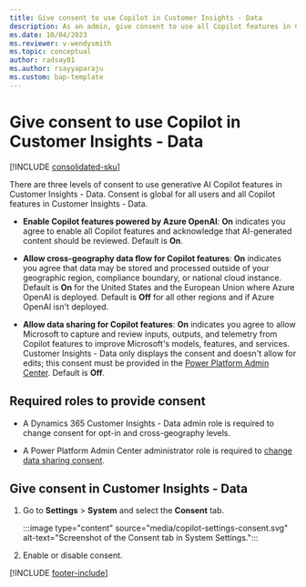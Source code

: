 ```yaml
---
title: Give consent to use Copilot in Customer Insights - Data
description: As an admin, give consent to use all Copilot features in Customer Insights - Data
ms.date: 10/04/2023
ms.reviewer: v-wendysmith
ms.topic: conceptual
author: radsay01
ms.author: rsayyaparaju 
ms.custom: bap-template
---
```


# Give consent to use Copilot in Customer Insights - Data

[!INCLUDE [consolidated-sku](./includes/consolidated-sku.md)]

There are three levels of consent to use generative AI Copilot features in Customer Insights - Data. Consent is global for all users and all Copilot features in Customer Insights - Data.

- **Enable Copilot features powered by Azure OpenAI**: **On** indicates you agree to enable all Copilot features and acknowledge that AI-generated content should be reviewed. Default is **On**.

- **Allow cross-geography data flow for Copilot features**: **On** indicates you agree that data may be stored and processed outside of your geographic region, compliance boundary, or national cloud instance. Default is **On** for the United States and the European Union where Azure OpenAI is deployed. Default is **Off** for all other regions and if Azure OpenAI isn't deployed.

- **Allow data sharing for Copilot features**: **On** indicates you agree to allow Microsoft to capture and review inputs, outputs, and telemetry from Copilot features to improve Microsoft's models, features, and services. Customer Insights - Data only displays the consent and doesn't allow for edits; this consent must be provided in the [Power Platform Admin Center](https://admin.powerplatform.microsoft.com/). Default is **Off**.

## Required roles to provide consent

- A Dynamics 365 Customer Insights - Data admin role is required to change consent for opt-in and cross-geography levels.

- A Power Platform Admin Center administrator role is required to [change data sharing consent](/power-platform/faqs-copilot-data-sharing).

## Give consent in Customer Insights - Data

1. Go to **Settings** > **System** and select the **Consent** tab.

   :::image type="content" source="media/copilot-settings-consent.svg" alt-text="Screenshot of the Consent tab in System Settings.":::

1. Enable or disable consent.

[!INCLUDE [footer-include](includes/footer-banner.md)]
